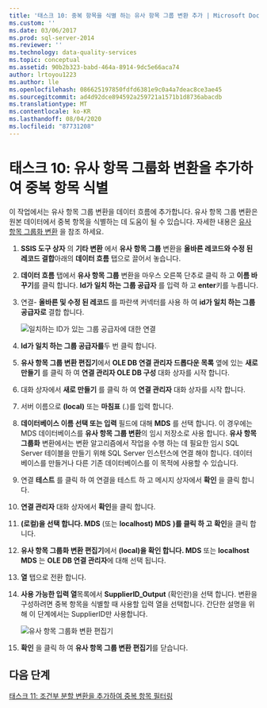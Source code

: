 ```yaml
---
title: '태스크 10: 중복 항목을 식별 하는 유사 항목 그룹 변환 추가 | Microsoft Docs'
ms.custom: ''
ms.date: 03/06/2017
ms.prod: sql-server-2014
ms.reviewer: ''
ms.technology: data-quality-services
ms.topic: conceptual
ms.assetid: 90b2b323-babd-464a-8914-9dc5e66aca74
author: lrtoyou1223
ms.author: lle
ms.openlocfilehash: 086625197850fdfd6381e9c0a4a7deac8ce3ae45
ms.sourcegitcommit: ad4d92dce894592a259721a1571b1d8736abacdb
ms.translationtype: MT
ms.contentlocale: ko-KR
ms.lasthandoff: 08/04/2020
ms.locfileid: "87731208"
---
```

# <a name="task-10-adding-fuzzy-group-transform-to-identify-duplicates"></a>태스크 10: 유사 항목 그룹화 변환을 추가하여 중복 항목 식별
  이 작업에서는 유사 항목 그룹 변환을 데이터 흐름에 추가합니다. 유사 항목 그룹 변환은 원본 데이터에서 중복 항목을 식별하는 데 도움이 될 수 있습니다. 자세한 내용은 [유사 항목 그룹화 변환](../integration-services/data-flow/transformations/fuzzy-grouping-transformation.md) 을 참조 하세요.  
  
1.  **SSIS 도구 상자** 의 **기타 변환** 에서 **유사 항목 그룹** 변환을 **올바른 레코드와 수정 된 레코드 결합**아래의 **데이터 흐름** 탭으로 끌어서 놓습니다.  
  
2.  **데이터 흐름** 탭에서 **유사 항목 그룹** 변환을 마우스 오른쪽 단추로 클릭 하 고 **이름 바꾸기**를 클릭 합니다. **Id가 일치 하는 그룹 공급자** 를 입력 하 고 **enter**키를 누릅니다.  
  
3.  연결- **올바른 및 수정 된 레코드** 를 파란색 커넥터를 사용 하 여 **id가 일치 하는 그룹 공급자로** 결합 합니다.  
  
     ![일치하는 ID가 있는 그룹 공급자에 대한 연결](../../2014/tutorials/media/et-addingfgttoidentifyduplicates-01.jpg "일치하는 ID가 있는 그룹 공급자에 대한 연결")  
  
4.  **Id가 일치 하는 그룹 공급자를**두 번 클릭 합니다.  
  
5.  **유사 항목 그룹 변환 편집기**에서 **OLE DB 연결 관리자 드롭다운 목록** 옆에 있는 **새로 만들기** 를 클릭 하 여 **연결 관리자 OLE DB 구성** 대화 상자를 시작 합니다.  
  
6.  대화 상자에서 **새로 만들기** 를 클릭 하 여 **연결 관리자** 대화 상자를 시작 합니다.  
  
7.  서버 이름으로 **(local)** 또는 **마침표** (.)를 입력 합니다.  
  
8.  **데이터베이스 이름 선택 또는 입력** 필드에 대해 **MDS** 를 선택 합니다. 이 경우에는 MDS 데이터베이스를 **유사 항목 그룹 변환**의 임시 저장소로 사용 합니다. **유사 항목 그룹화** 변환에서는 변환 알고리즘에서 작업을 수행 하는 데 필요한 임시 SQL Server 테이블을 만들기 위해 SQL Server 인스턴스에 연결 해야 합니다. 데이터베이스를 만들거나 다른 기존 데이터베이스를 이 목적에 사용할 수 있습니다.  
  
9. 연결 **테스트** 를 클릭 하 여 연결을 테스트 하 고 메시지 상자에서 **확인** 을 클릭 합니다.  
  
10. **연결 관리자** 대화 상자에서 **확인**을 클릭 합니다.  
  
11. **(로컬)을 선택 합니다. MDS** (또는 **localhost) MDS** **)를 클릭 하 고** **확인**을 클릭 합니다.  
  
12. **유사 항목 그룹화 변환 편집기**에서 **(local)을 확인 합니다. MDS** 또는 **localhost MDS** 는 **OLE DB 연결 관리자**에 대해 선택 됩니다.  
  
13. **열** 탭으로 전환 합니다.  
  
14. **사용 가능한 입력 열**목록에서 **SupplierID_Output** (확인란)을 선택 합니다. 변환을 구성하려면 중복 항목을 식별할 때 사용할 입력 열을 선택합니다. 간단한 설명을 위해 이 단계에서는 SupplierID만 사용합니다.  
  
     ![유사 항목 그룹화 변환 편집기](../../2014/tutorials/media/et-addingfgttoidentifyduplicates-02.jpg "유사 항목 그룹화 변환 편집기")  
  
15. **확인** 을 클릭 하 여 **유사 항목 그룹 변환 편집기**를 닫습니다.  
  
## <a name="next-step"></a>다음 단계  
 [태스크 11: 조건부 분할 변환을 추가하여 중복 항목 필터링](../../2014/tutorials/task-11-adding-conditional-split-transform-to-filter-duplicates.md)  
  
  
